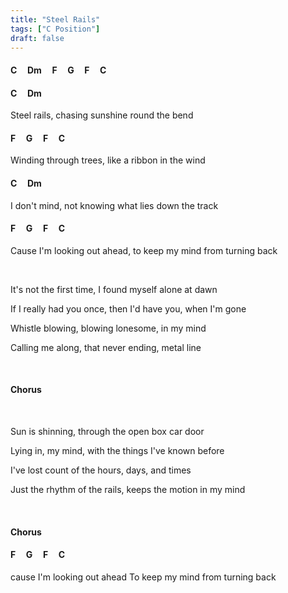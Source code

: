 ```yaml
---
title: "Steel Rails"
tags: ["C Position"]
draft: false
---
```


#### C &nbsp;&nbsp;&nbsp; Dm &nbsp;&nbsp;&nbsp; F &nbsp;&nbsp;&nbsp; G &nbsp;&nbsp;&nbsp; F &nbsp;&nbsp;&nbsp; C

#### C &nbsp;&nbsp;&nbsp; Dm
Steel rails, chasing sunshine round the bend
#### F &nbsp;&nbsp;&nbsp; G &nbsp;&nbsp;&nbsp; F &nbsp;&nbsp;&nbsp; C
Winding through trees, like a ribbon in the wind
#### C &nbsp;&nbsp;&nbsp; Dm
I don't mind, not knowing what lies down the track
#### F &nbsp;&nbsp;&nbsp; G &nbsp;&nbsp;&nbsp; F &nbsp;&nbsp;&nbsp; C
Cause I'm looking out ahead, to keep my mind from turning back

<br>

It's not the first time, I found myself alone at dawn

If I really had you once, then I'd have you, when I'm gone

Whistle blowing, blowing lonesome, in my mind

Calling me along, that never ending, metal line

<br>

#### Chorus

<br>

Sun is shinning, through the open box car door

Lying in, my mind, with the things I've known before

I've lost count of the hours, days, and times

Just the rhythm of the rails, keeps the motion in my mind

<br>

#### Chorus

#### F &nbsp;&nbsp;&nbsp; G &nbsp;&nbsp;&nbsp; F &nbsp;&nbsp;&nbsp; C
cause I'm looking out ahead To keep my mind from turning back